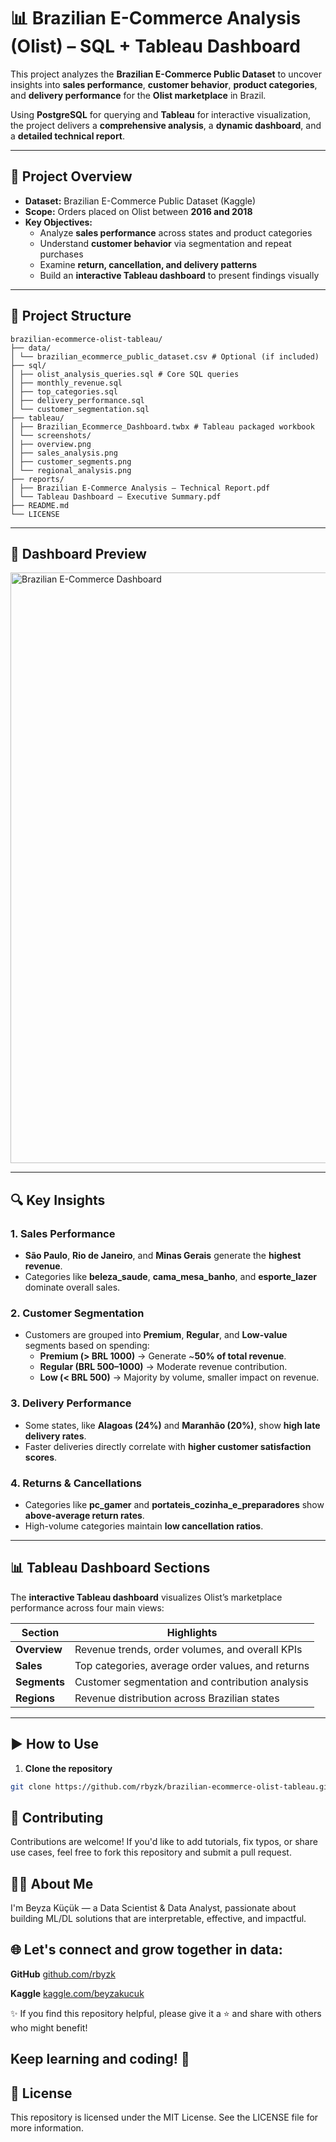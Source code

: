 # 📊 Brazilian E-Commerce Analysis (Olist) – SQL + Tableau Dashboard

This project analyzes the **Brazilian E-Commerce Public Dataset** to uncover insights into **sales performance**, **customer behavior**, **product categories**, and **delivery performance** for the **Olist marketplace** in Brazil.  

Using **PostgreSQL** for querying and **Tableau** for interactive visualization, the project delivers a **comprehensive analysis**, a **dynamic dashboard**, and a **detailed technical report**.

---

## 📝 Project Overview

- **Dataset:** Brazilian E-Commerce Public Dataset (Kaggle)  
- **Scope:** Orders placed on Olist between **2016 and 2018**  
- **Key Objectives:**
  - Analyze **sales performance** across states and product categories
  - Understand **customer behavior** via segmentation and repeat purchases
  - Examine **return, cancellation, and delivery patterns**
  - Build an **interactive Tableau dashboard** to present findings visually

---

## 📂 Project Structure

```
brazilian-ecommerce-olist-tableau/
├── data/
│ └── brazilian_ecommerce_public_dataset.csv # Optional (if included)
├── sql/
│ ├── olist_analysis_queries.sql # Core SQL queries
│ ├── monthly_revenue.sql
│ ├── top_categories.sql
│ ├── delivery_performance.sql
│ └── customer_segmentation.sql
├── tableau/
│ ├── Brazilian_Ecommerce_Dashboard.twbx # Tableau packaged workbook
│ └── screenshots/
│ ├── overview.png
│ ├── sales_analysis.png
│ ├── customer_segments.png
│ └── regional_analysis.png
├── reports/
│ ├── Brazilian E-Commerce Analysis – Technical Report.pdf
│ └── Tableau Dashboard – Executive Summary.pdf
├── README.md
└── LICENSE
```

---

## 📸 Dashboard Preview

<img width="4724" height="945" alt="Brazilian E-Commerce Dashboard" src="https://github.com/user-attachments/assets/ecfdf6eb-93a0-4b0f-bb2c-7a41f7d1d0ff" />

---

## 🔍 Key Insights

### **1. Sales Performance**
- **São Paulo**, **Rio de Janeiro**, and **Minas Gerais** generate the **highest revenue**.
- Categories like **beleza_saude**, **cama_mesa_banho**, and **esporte_lazer** dominate overall sales.

### **2. Customer Segmentation**
- Customers are grouped into **Premium**, **Regular**, and **Low-value** segments based on spending:
  - **Premium (> BRL 1000)** → Generate ~**50% of total revenue**.
  - **Regular (BRL 500–1000)** → Moderate revenue contribution.
  - **Low (< BRL 500)** → Majority by volume, smaller impact on revenue.

### **3. Delivery Performance**
- Some states, like **Alagoas (24%)** and **Maranhão (20%)**, show **high late delivery rates**.
- Faster deliveries directly correlate with **higher customer satisfaction scores**.

### **4. Returns & Cancellations**
- Categories like **pc_gamer** and **portateis_cozinha_e_preparadores** show **above-average return rates**.
- High-volume categories maintain **low cancellation ratios**.

---

## 📊 Tableau Dashboard Sections

The **interactive Tableau dashboard** visualizes Olist’s marketplace performance across four main views:

| **Section**      | **Highlights**                                      |
|-------------------|---------------------------------------------------|
| **Overview**      | Revenue trends, order volumes, and overall KPIs   |
| **Sales**         | Top categories, average order values, and returns |
| **Segments**      | Customer segmentation and contribution analysis   |
| **Regions**       | Revenue distribution across Brazilian states      |

---

## ▶️ How to Use

1. **Clone the repository**  
```bash
git clone https://github.com/rbyzk/brazilian-ecommerce-olist-tableau.git
```

## 🤝 Contributing
Contributions are welcome! If you'd like to add tutorials, fix typos, or share use cases, feel free to fork this repository and submit a pull request.


## 👩‍💻 About Me
I'm Beyza Küçük — a Data Scientist & Data Analyst, passionate about building ML/DL solutions that are interpretable, effective, and impactful.


## 🌐 Let's connect and grow together in data:

**GitHub** [github.com/rbyzk](https://github.com/rbyzk)

**Kaggle** [kaggle.com/beyzakucuk](https://www.kaggle.com/beyzakucuk)

✨ If you find this repository helpful, please give it a ⭐ and share with others who might benefit!


Keep learning and coding! 🚀
---


## 📜 License
This repository is licensed under the MIT License. See the LICENSE file for more information.

